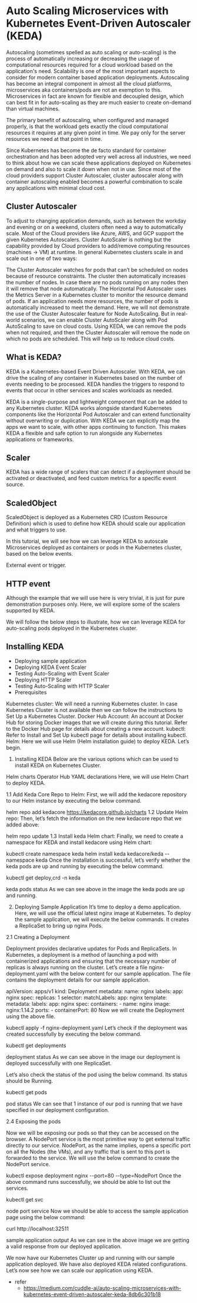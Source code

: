 # Auto Scaling Microservices with Kubernetes Event-Driven Autoscaler (KEDA)

Autoscaling (sometimes spelled as auto scaling or auto-scaling) is the process of automatically increasing or decreasing the usage of computational resources required for a cloud workload based on the application's need. Scalability is one of the most important aspects to consider for modern container based application deployments. Autoscaling has become an integral component in almost all the cloud platforms, microservices aka containers/pods are not an exemption to this. Microservices in fact are known for flexible and decoupled design, which can best fit in for auto-scaling as they are much easier to create on-demand than virtual machines.

The primary benefit of autoscaling, when configured and managed properly, is that the workload gets exactly the cloud computational resources it requires at any given point in time. We pay only for the server resources we need at that point in time.

Since Kubernetes has become the de facto standard for container orchestration and has been adopted very well across all industries, we need to think about how we can scale these applications deployed on Kubernetes on demand and also to scale it down when not in use. Since most of the cloud providers support Cluster Autoscaler, cluster autoscaler along with container autoscaling enabled becomes a powerful combination to scale any applications with minimal cloud cost.

## Cluster Autoscaler
To adjust to changing application demands, such as between the workday and evening or on a weekend, clusters often need a way to automatically scale. Most of the Cloud providers like Azure, AWS, and GCP support the given Kubernetes Autoscalers. Cluster AutoScaler is nothing but the capability provided by Cloud providers to add/remove computing resources (machines -> VM) at runtime. In general Kubernetes clusters scale in and scale out in one of two ways:

The Cluster Autoscaler watches for pods that can’t be scheduled on nodes because of resource constraints. The cluster then automatically increases the number of nodes. In case there are no pods running on any nodes then it will remove that node automatically.
The Horizontal Pod Autoscaler uses the Metrics Server in a Kubernetes cluster to monitor the resource demand of pods. If an application needs more resources, the number of pods is automatically increased to meet the demand.
Here, we will not demonstrate the use of the Cluster Autoscaler feature for Node AutoScaling. But in real-world scenarios, we can enable Cluster AutoScaler along with Pod AutoScaling to save on cloud costs. Using KEDA, we can remove the pods when not required, and then the Cluster Autoscaler will remove the node on which no pods are scheduled. This will help us to reduce cloud costs.

## What is KEDA?
KEDA is a Kubernetes-based Event Driven Autoscaler. With KEDA, we can drive the scaling of any container in Kubernetes based on the number of events needing to be processed. KEDA handles the triggers to respond to events that occur in other services and scales workloads as needed.

KEDA is a single-purpose and lightweight component that can be added to any Kubernetes cluster. KEDA works alongside standard Kubernetes components like the Horizontal Pod Autoscaler and can extend functionality without overwriting or duplication. With KEDA we can explicitly map the apps we want to scale, with other apps continuing to function. This makes KEDA a flexible and safe option to run alongside any Kubernetes applications or frameworks.

## Scaler
KEDA has a wide range of scalers that can detect if a deployment should be activated or deactivated, and feed custom metrics for a specific event source.

## ScaledObject
ScaledObject is deployed as a Kubernetes CRD (Custom Resource Definition) which is used to define how KEDA should scale our application and what triggers to use.

In this tutorial, we will see how we can leverage KEDA to autoscale Microservices deployed as containers or pods in the Kubernetes cluster, based on the below events.

External event or trigger.
## HTTP event
Although the example that we will use here is very trivial, it is just for pure demonstration purposes only. Here, we will explore some of the scalers supported by KEDA.

We will follow the below steps to illustrate, how we can leverage KEDA for auto-scaling pods deployed in the Kubernetes cluster.

## Installing KEDA
  - Deploying sample application
  - Deploying KEDA Event Scaler
  - Testing Auto-Scaling with Event Scaler
  - Deploying HTTP Scaler
  - Testing Auto-Scaling with HTTP Scaler
  - Prerequisites

Kubernetes cluster: We will need a running Kubernetes cluster. In case Kubernetes Cluster is not available then we can follow the instructions to Set Up a Kubernetes Cluster.
Docker Hub Account: An account at Docker Hub for storing Docker images that we will create during this tutorial. Refer to the Docker Hub page for details about creating a new account.
kubectl: Refer to Install and Set Up kubectl page for details about installing kubectl.
Helm: Here we will use Helm (Helm installation guide) to deploy KEDA.
Let’s begin.

1. Installing KEDA
Below are the various options which can be used to install KEDA on Kubernetes Cluster.

Helm charts
Operator Hub
YAML declarations
Here, we will use Helm Chart to deploy KEDA.

1.1 Add Keda Core Repo to Helm: First, we will add the kedacore repository to our Helm instance by executing the below command.

helm repo add kedacore https://kedacore.github.io/charts
1.2 Update Helm repo: Then, let’s fetch the information on the new kedacore repo that we added above:

helm repo update
1.3 Install keda Helm chart: Finally, we need to create a namespace for KEDA and install kedacore using Helm chart:

kubectl create namespace keda
helm install keda kedacore/keda --namespace keda
Once the installation is successful, let’s verify whether the keda pods are up and running by executing the below command.

kubectl get deploy,crd -n keda

keda pods status
As we can see above in the image the keda pods are up and running.

2. Deploying Sample Application
It’s time to deploy a demo application. Here, we will use the official latest nginx image at Kubernetes. To deploy the sample application, we will execute the below commands. It creates a ReplicaSet to bring up nginx Pods.

2.1 Creating a Deployment

Deployment provides declarative updates for Pods and ReplicaSets. In Kubernetes, a deployment is a method of launching a pod with containerized applications and ensuring that the necessary number of replicas is always running on the cluster. Let’s create a file nginx-deployment.yaml with the below content for our sample application. The file contains the deployment details for our sample application.

apiVersion: apps/v1
kind: Deployment
metadata:
  name: nginx
  labels:
    app: nginx
spec:
  replicas: 1
  selector:
    matchLabels:
      app: nginx
  template:
    metadata:
      labels:
        app: nginx
    spec:
      containers:
      - name: nginx
        image: nginx:1.14.2
        ports:
        - containerPort: 80 
Now we will create the Deployment using the above file.

kubectl apply -f nginx-deployment.yaml
Let’s check if the deployment was created successfully by executing the below command.

kubectl get deployments

deployment status
As we can see above in the image our deployment is deployed successfully with one ReplicaSet.

Let’s also check the status of the pod using the below command. Its status should be Running.

kubectl get pods

pod status
We can see that 1 instance of our pod is running that we have specified in our deployment configuration.

2.4 Exposing the pods

Now we will be exposing our pods so that they can be accessed on the browser. A NodePort service is the most primitive way to get external traffic directly to our service. NodePort, as the name implies, opens a specific port on all the Nodes (the VMs), and any traffic that is sent to this port is forwarded to the service. We will use the below command to create the NodePort service.

kubectl expose deployment nginx --port=80 --type=NodePort
Once the above command runs successfully, we should be able to list out the services.

kubectl get svc

node port service
Now we should be able to access the sample application page using the below command:

curl http://localhost:32511

sample application output
As we can see in the above image we are getting a valid response from our deployed application.

We now have our Kubernetes Cluster up and running with our sample application deployed. We have also deployed KEDA related configurations. Let’s now see how we can scale our application using KEDA.










- refer
  - https://medium.com/cuddle-ai/auto-scaling-microservices-with-kubernetes-event-driven-autoscaler-keda-8db6c301b18
